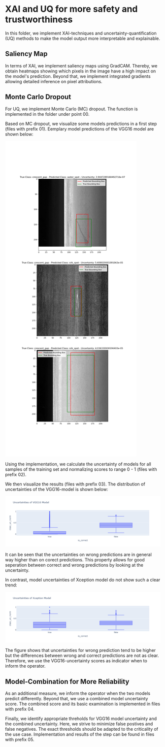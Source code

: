 # XAI and UQ for more safety and trustworthiness

In this folder, we implement XAI-techniques and uncertainty-quantification (UQ) methods to make the model output more interpretable and explainable. 

## Saliency Map
In terms of XAI, we implement saliency maps using GradCAM. Thereby, we obtain heatmaps showing which pixels in the image have a high impact on the model's prediction. 
Beyond that, we implement integrated gradients allowing detailed inference on pixel attributions. 

## Monte Carlo Dropout
For UQ, we implement Monte Carlo (MC) dropout. The function is implemented in the folder under point 00. 

Based on MC dropout, we visualize some models predictions in a first step (files with prefix 01). Eemplary model predictions of the VGG16 model are shown below: 

![alt text](https://github.com/jwiggerthale/HiL-Machine-Learnig/blob/main/XAI/Monte%20Carlo%20Dropout/01_model_predictions_VGG16.png)

Using the implementation, we calculate the uncertainty of models for all samples of the training set and normalizing scores to range 0 - 1 (files with prefix 02). 


We then visualize the results (files with prefix 03). The distribution of uncertainties of the VGG16-model is shown below: 

![alt text](https://github.com/jwiggerthale/HiL-Machine-Learnig/blob/main/XAI/Monte%20Carlo%20Dropout/VGG16Uncertainties.png)

It can be seen that the uncertainties on wrong predictions are in general way higher than on corect predictions. This property allows for good seperation between correct and wrong predictions by looking at the uncertainty. 

In contrast, model uncertainties of Xception model do not show such a clear trend: 

![alt text](https://github.com/jwiggerthale/HiL-Machine-Learnig/blob/main/XAI/Monte%20Carlo%20Dropout/XceptionUncertainties.png)

The figure shows that uncertainties for wrong prediction tend to be higher but the differences between wrong and correct predictions are not as clear. Therefore, we use the VGG16-uncertainty scores as indicator when to inform the operator. 

## Model-Combination for More Reliability
As an additional measure, we inform the operator when the two models predict differently. Beyond that, we use a combined model uncertainty score. The combined score and its basic examination is implemented in files with prefix 04.

Finally, we identify appropriate threholds for VGG16 model uncertainty and the combined uncertainty. Here, we strive to minimize false postives and false negatives. The exact thresholds should be adapted to the criticality of the use case. Implementation and results of the step can be found in files with prefix 05. 
